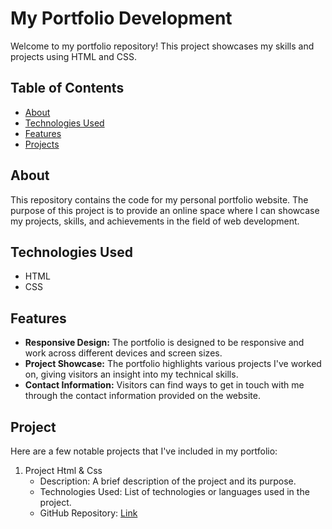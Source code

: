 # My Portfolio Development

Welcome to my portfolio repository! This project showcases my skills and projects using HTML and CSS.

## Table of Contents

- [About](#about)
- [Technologies Used](#technologies-used)
- [Features](#features)
- [Projects](#projects)

## About

This repository contains the code for my personal portfolio website. The purpose of this project is to provide an online space where I can showcase my projects, skills, and achievements in the field of web development.

## Technologies Used

- HTML
- CSS

## Features

- **Responsive Design:** The portfolio is designed to be responsive and work across different devices and screen sizes.
- **Project Showcase:** The portfolio highlights various projects I've worked on, giving visitors an insight into my technical skills.
- **Contact Information:** Visitors can find ways to get in touch with me through the contact information provided on the website.

## Project

Here are a few notable projects that I've included in my portfolio:

1. Project Html & Css
   - Description: A brief description of the project and its purpose.
   - Technologies Used: List of technologies or languages used in the project.
   - GitHub Repository: [Link](https://github.com/peacetheboy/Mycode)
